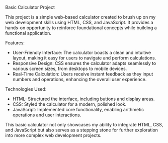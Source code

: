  Basic Calculator Project

This project is a simple web-based calculator created to brush up on my web development skills using HTML, CSS, and JavaScript. It provides a hands-on opportunity to reinforce foundational concepts while building a functional application.

 Features:

- User-Friendly Interface: The calculator boasts a clean and intuitive layout, making it easy for users to navigate and perform calculations.
- Responsive Design: CSS ensures the calculator adapts seamlessly to various screen sizes, from desktops to mobile devices.
- Real-Time Calculation: Users receive instant feedback as they input numbers and operations, enhancing the overall user experience.

Technologies Used:

- HTML: Structured the interface, including buttons and display areas.
- CSS: Styled the calculator for a modern, polished look.
- JavaScript: Implemented core functionality, enabling arithmetic operations and user interactions.

This basic calculator not only showcases my ability to integrate HTML, CSS, and JavaScript but also serves as a stepping stone for further exploration into more complex web development projects.

